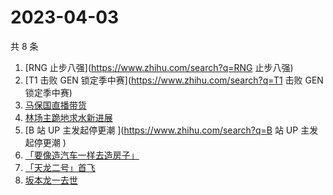 # 2023-04-03

共 8 条

<!-- BEGIN ZHIHUSEARCH -->
<!-- 最后更新时间 Mon Apr 03 2023 04:08:30 GMT+0800 (China Standard Time) -->
1. [RNG 止步八强](https://www.zhihu.com/search?q=RNG 止步八强)
1. [T1 击败 GEN 锁定季中赛](https://www.zhihu.com/search?q=T1 击败 GEN 锁定季中赛)
1. [马保国直播带货](https://www.zhihu.com/search?q=马保国直播带货)
1. [林场主跪地求水新进展](https://www.zhihu.com/search?q=林场主跪地求水新进展)
1. [B 站 UP 主发起停更潮 ](https://www.zhihu.com/search?q=B 站 UP 主发起停更潮 )
1. [「要像造汽车一样去造房子」](https://www.zhihu.com/search?q=「要像造汽车一样去造房子」)
1. [「天龙二号」首飞](https://www.zhihu.com/search?q=「天龙二号」首飞)
1. [坂本龙一去世](https://www.zhihu.com/search?q=坂本龙一去世)
<!-- END ZHIHUSEARCH -->
